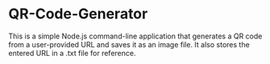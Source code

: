 # QR-Code-Generator
This is a simple Node.js command-line application that generates a QR code from a user-provided URL and saves it as an image file. It also stores the entered URL in a .txt file for reference.
